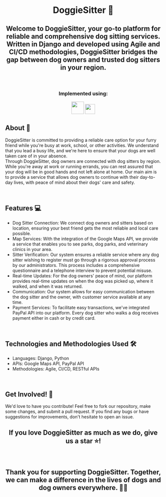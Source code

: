 # <p align="center"> DoggieSitter 🐶 </p>

## <p align="center"> Welcome to DoggieSitter, your go-to platform for reliable and comprehensive dog sitting services. Written in Django and developed using Agile and CI/CD methodologies, DoggieSitter bridges the gap between dog owners and trusted dog sitters in your region.</p>

<br>

### <p align ="center"> Implemented using: </p>
<p align ="center">
<a href="https://www.djangoproject.com/" target="_blank" rel="noreferrer">   <img src="https://cdn.icon-icons.com/icons2/2415/PNG/512/django_original_logo_icon_146559.png" width="40" height="40"/></a>
<a href="https://www.python.org/" target="_blank" rel="noreferrer">   <img src="https://upload.wikimedia.org/wikipedia/commons/thumb/c/c3/Python-logo-notext.svg/800px-Python-logo-notext.svg.png" width="32" height="32" /></a></p>

## About 📖
DoggieSitter is committed to providing a reliable care option for your furry friend while you're busy at work, school, or other activities. We understand that you lead a busy life, and we're here to ensure that your dogs are well taken care of in your absence.
<br>
Through DoggieSitter, dog owners are connected with dog sitters by region. While you're away at work or running errands, you can rest assured that your dog will be in good hands and not left alone at home. Our main aim is to provide a service that allows dog owners to continue with their day-to-day lives, with peace of mind about their dogs' care and safety.

<br>

## Features 💻
 -  Dog Sitter Connection: We connect dog owners and sitters based on location, ensuring your best friend gets the most reliable and local care possible.
 -  Map Services: With the integration of the Google Maps API, we provide a service that enables you to see parks, dog parks, and veterinary clinics in your area.
 -  Sitter Verification: Our system ensures a reliable service where any dog sitter wishing to register must go through a rigorous approval process by our administrators. This process includes a comprehensive questionnaire and a telephone interview to prevent potential misuse.
 -  Real-time Updates: For the dog owners' peace of mind, our platform provides real-time updates on when the dog was picked up, where it walked, and when it was returned.
 -  Communication: Our system allows for easy communication between the dog sitter and the owner, with customer service available at any time.
 -  Payment Services: To facilitate easy transactions, we've integrated PayPal API into our platform. Every dog sitter who walks a dog receives payment either in cash or by credit card.

<br>

## Technologies and Methodologies Used 🛠️
 -  Languages: Django, Python
 -  APIs: Google Maps API, PayPal API
 -  Methodologies: Agile, CI/CD, RESTful APIs

<br>

## Get Involved! 👋
We'd love to have you contribute! Feel free to fork our repository, make some changes, and submit a pull request. If you find any bugs or have suggestions for improvements, don't hesitate to open an issue.

## <p align="center">If you love DoggieSitter as much as we do, give us a star ⭐️! </p>

  <br>
  
## <p align="center">Thank you for supporting DoggieSitter. Together, we can make a difference in the lives of dogs and dog owners everywhere. 🐾💖</p>
